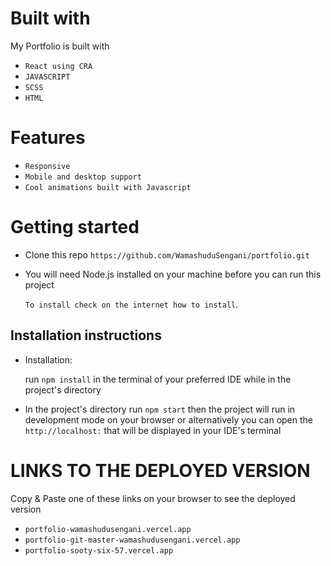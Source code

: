 # Built with

My Portfolio is built with

* `React using CRA`
* `JAVASCRIPT`
* `SCSS`
* `HTML`

# Features

* `Responsive`
* `Mobile and desktop support`
* `Cool animations built with Javascript`

# Getting started 

* Clone this repo  `https://github.com/WamashuduSengani/portfolio.git`

* You will need Node.js installed on your machine before you can run this project

     `To install check on the internet how to install`.


 ## Installation instructions

* Installation: 

    run `npm install` in the terminal of your preferred IDE while 
    in the project's directory

* In the project's directory run `npm start` then the project will run in development mode on your browser or alternatively you can open the 
`http://localhost:` that will be displayed in your IDE's terminal

# LINKS TO THE DEPLOYED VERSION

  Copy & Paste one of these links on your browser to see the deployed version

* `portfolio-wamashudusengani.vercel.app`
* `portfolio-git-master-wamashudusengani.vercel.app`
* `portfolio-sooty-six-57.vercel.app`

